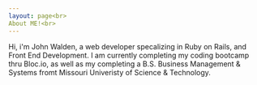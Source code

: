 ```yaml
---
layout: page<br>
About ME!<br>
---
```


Hi, i'm John Walden, a web developer specalizing in Ruby on Rails, and Front End Development. I am currently completing my coding bootcamp thru Bloc.io, as well as my completing a B.S. Business Management & Systems 
fromt Missouri Univeristy of Science & Technology.